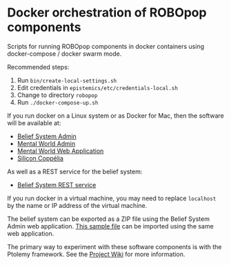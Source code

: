 Docker orchestration of ROBOpop components
==========================================

Scripts for running ROBOpop components in docker containers using docker-compose / docker swarm mode.

Recommended steps:

1. Run `bin/create-local-settings.sh`
2. Edit credentials in `epistemics/etc/credentials-local.sh`
3. Change to directory `robopop`
4. Run `./docker-compose-up.sh`

If you run docker on a Linux system or as Docker for Mac, then the software will be available at:

* [Belief System Admin](http://localhost:8888/beliefsystem-webadmin/)
* [Mental World Admin](http://localhost:8888/mentalworld-webadmin/)
* [Mental World Web Application](http://localhost:8888/mentalworld-webapp/)
* [Silicon Coppélia](http://localhost:8084/)

As well as a REST service for the belief system:

* [Belief System REST service](http://localhost:8888/beliefsystem-rest/)

If you run docker in a virtual machine, you may need to replace `localhost` by the name or IP address of the virtual machine.

The belief system can be exported as a ZIP file using the Belief System Admin web application.
[This sample file](https://github.com/robopop/epistemics/raw/master/Installation/BeliefSystem.zip)
can be imported using the same web application.

The primary way to experiment with these software components is with the Ptolemy framework.
See the [Project Wiki](https://github.com/robopop/docker/wiki) for more information.